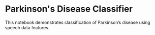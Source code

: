 # Parkinson's Disease Classifier
This notebook demonstrates classification of Parkinson’s disease using speech data features.

